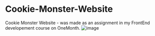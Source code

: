 # Cookie-Monster-Website
Cookie Monster Website - was made as an assignment in my FrontEnd developement course on OneMonth.
![image](https://user-images.githubusercontent.com/96575492/204090721-b1c0b1b5-bfaf-4a9d-975e-4df9bd88fa49.png)
